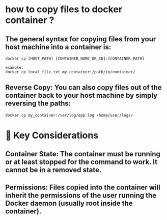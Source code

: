 # how to copy files to docker container ?

## The general syntax for copying files from your host machine into a container is:
  ```
docker cp [HOST_PATH] [CONTAINER_NAME_OR_ID]:[CONTAINER_PATH]

example:
docker cp local_file.txt my_container:/path/in/container/
  ```


## Reverse Copy: You can also copy files out of the container back to your host machine by simply reversing the paths:
```
docker cp my_container:/var/log/app.log /home/user/logs/
```


# 📝 Key Considerations
  ## Container State: The container must be running or at least stopped for the command to work. It cannot be in a removed state.

  ## Permissions: Files copied into the container will inherit the permissions of the user running the Docker daemon (usually root inside the container).



